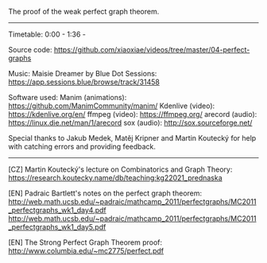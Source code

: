 The proof of the weak perfect graph theorem.

------------------

Timetable:
0:00 - <something>
1:36 - <something else>

Source code:
https://github.com/xiaoxiae/videos/tree/master/04-perfect-graphs

Music:
Maisie Dreamer by Blue Dot Sessions: https://app.sessions.blue/browse/track/31458

Software used:
Manim (animations): https://github.com/ManimCommunity/manim/
Kdenlive (video): https://kdenlive.org/en/
ffmpeg (video): https://ffmpeg.org/
arecord (audio): https://linux.die.net/man/1/arecord
sox (audio): http://sox.sourceforge.net/

Special thanks to Jakub Medek, Matěj Kripner and Martin Koutecký for help with catching errors and providing feedback.

------------------

[CZ] Martin Koutecký's lecture on Combinatorics and Graph Theory:
https://research.koutecky.name/db/teaching:kg22021_prednaska

[EN] Padraic Bartlett's notes on the perfect graph theorem:
http://web.math.ucsb.edu/~padraic/mathcamp_2011/perfectgraphs/MC2011_perfectgraphs_wk1_day4.pdf
http://web.math.ucsb.edu/~padraic/mathcamp_2011/perfectgraphs/MC2011_perfectgraphs_wk1_day5.pdf

[EN] The Strong Perfect Graph Theorem proof:
http://www.columbia.edu/~mc2775/perfect.pdf
